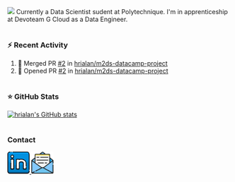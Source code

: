 <!--
<h1 align="center">
  Hey there
  
</h1>



<div id="header" align="center">
  <img src="https://media.giphy.com/media/IoP0PvbbSWGAM/giphy.gif" width="300"/>
</div>

-->

<img src="https://media.giphy.com/media/hvRJCLFzcasrR4ia7z/giphy.gif" width="30px"/>  Currently a Data Scientist sudent at Polytechnique. I'm in apprenticeship at Devoteam G Cloud as a Data Engineer.

#

### :zap: Recent Activity

<!--START_SECTION:activity-->
1. 🎉 Merged PR [#2](https://github.com/hrialan/m2ds-datacamp-project/pull/2) in [hrialan/m2ds-datacamp-project](https://github.com/hrialan/m2ds-datacamp-project)
2. 💪 Opened PR [#2](https://github.com/hrialan/m2ds-datacamp-project/pull/2) in [hrialan/m2ds-datacamp-project](https://github.com/hrialan/m2ds-datacamp-project)
<!--END_SECTION:activity-->

# 

### ⭐ GitHub Stats

[![hrialan's GitHub stats](https://github-readme-stats.vercel.app/api?username=hrialan&show_icons=true&hide_border=false&title_color=3B1F94f&icon_color=FFE500&bg_color=09131B&text_color=ffffff&border_color=0c1a25)](https://github.com/anuraghazra/github-readme-stats)

#

### Contact

<div id="badges">
  <a href="https://www.linkedin.com/in/hugo-rialan-265164165/">
    <img src="./img/linkedin.png" width="50px" alt="LinkedIn Badge"/>
  </a>
  <a href="mailto:github-readme-contact.ib6vw@simplelogin.fr">
    <img src="./img/email.png" width="50px" alt="Email Badge"/>
  </a>
</div>
